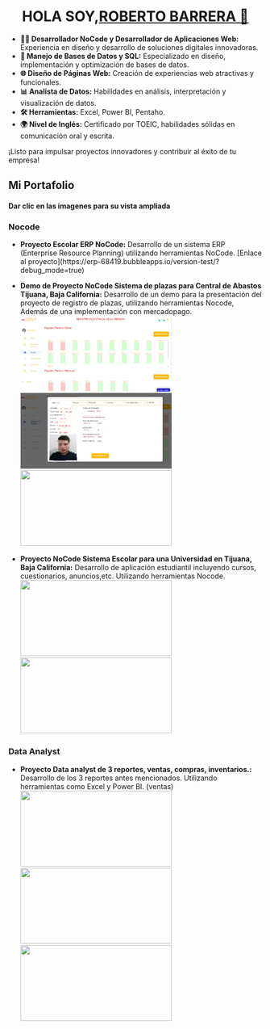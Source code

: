 
<!DOCTYPE html>
<html lang="es">
<body>
  <div class="container">
    <h1 align="center">HOLA SOY,<a href="http://www.linkedin.com/in/roberto-barrera-hidalgo-a53238253" target="_blank" rel="noopener noreferrer">ROBERTO BARRERA 👋</a></h1>
    <ul>
      <li>
        <strong>👨‍💻 Desarrollador NoCode y Desarrollador de Aplicaciones Web:</strong> Experiencia en diseño y desarrollo de soluciones digitales innovadoras.
      </li>
      <li>
        <strong>💾 Manejo de Bases de Datos y SQL:</strong> Especializado en diseño, implementación y optimización de bases de datos.
      </li>
      <li>
        <strong>🌐 Diseño de Páginas Web:</strong> Creación de experiencias web atractivas y funcionales.
      </li>
      <li>
        <strong>📊 Analista de Datos:</strong> Habilidades en análisis, interpretación y visualización de datos.
      </li>
      <li>
        <strong>🛠️ Herramientas:</strong> Excel, Power BI, Pentaho.
      </li>
      <li>
        <strong>🌍 Nivel de Inglés:</strong> Certificado por TOEIC, habilidades sólidas en comunicación oral y escrita.
      </li>
    </ul>
    <p>¡Listo para impulsar proyectos innovadores y contribuir al éxito de tu empresa!</p>
    <h2>Mi Portafolio</h2>
    <h4>Dar clic en las imagenes para su vista ampliada</h4>
    <h3>Nocode</h3>
    <ul>
      <li>
        <strong>Proyecto Escolar ERP NoCode:</strong> Desarrollo de un sistema ERP (Enterprise Resource Planning) utilizando herramientas NoCode. [Enlace al proyecto](https://erp-68419.bubbleapps.io/version-test/?debug_mode=true)
      </li>
    </ul>
    <ul>
      <li>
        <strong>Demo de Proyecto NoCode Sistema de plazas para Central de Abastos Tijuana, Baja California:</strong> Desarrollo de un demo para la presentación del proyecto de registro de plazas, utilizando herramientas Nocode, Además de una implementación con mercadopago. <br>   <img src="https://github.com/RobertoBarreraH/PLAZAS/blob/main/Plazas.jpg" width="300" height="150"> <img src="https://github.com/RobertoBarreraH/PLAZAS/blob/main/Plaza%20ocupada.jpg" width="300" height="150"> <img src="https://github.com/RobertoBarreraH/PLAZAS/blob/main/Implementación%20de%20MercadoPago.jpg" width="300" height="150">
      </li>
    </ul>
        <ul>
      <li>
        <strong>Proyecto NoCode Sistema Escolar para una Universidad en Tijuana, Baja California:</strong> Desarrollo de aplicación estudiantil incluyendo cursos, cuestionarios, anuncios,etc. Utilizando herramientas Nocode. <br> <img src="https://github.com/RobertoBarreraH/RobertoBarreraH/assets/167491612/a58c0edd-3ff6-4ba4-8597-07aef3c8fa19" width="300" height="150"> <img src="https://github.com/RobertoBarreraH/PROYECTOS/blob/main/curso.jpg" width="300" height="150"> 
      </li>
    </ul>
    <h3>Data Analyst</h3>
     <ul>
      <li>
        <strong>Proyecto Data analyst de 3 reportes, ventas, compras, inventarios.:</strong> Desarrollo de los 3 reportes antes mencionados. Utilizando herramientas como Excel y Power BI.    (ventas) <br><img src="https://github.com/RobertoBarreraH/PROYECTOS/blob/main/inicio.jpg" width="300" height="150"> <img src="https://github.com/RobertoBarreraH/PROYECTOS/blob/main/menu.jpg" width="300" height="150"> <img src="https://github.com/RobertoBarreraH/PROYECTOS/blob/main/familias.jpg" width="300" height="150"> 
      </li>
    </ul>

  </div>
</body>
</html>
